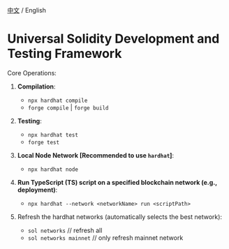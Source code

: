 [中文](https://github.com/VegieDoggie/solidity-framework-template/blob/main/README.md) / English

# Universal Solidity Development and Testing Framework

Core Operations:

1. **Compilation**:
    - `npx hardhat compile`
    - `forge compile` | `forge build`

2. **Testing**:
    - `npx hardhat test`
    - `forge test`

3. **Local Node Network [Recommended to use `hardhat`]**:
    - `npx hardhat node`

4. **Run TypeScript (TS) script on a specified blockchain network (e.g., deployment)**:
    - `npx hardhat --network <networkName> run <scriptPath>`

5. Refresh the hardhat networks (automatically selects the best network):

    - `sol networks` // refresh all
    - `sol networks mainnet` // only refresh mainnet network
